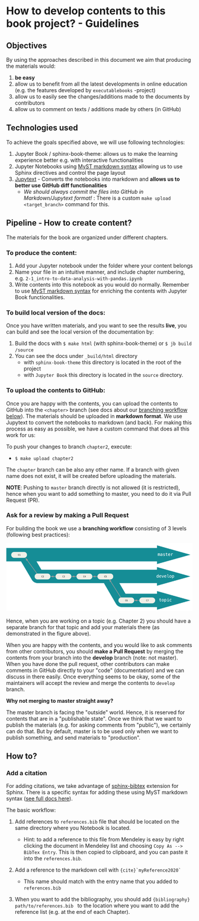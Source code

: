 # How to develop contents to this book project? - Guidelines

## Objectives

By using the approaches described in this document we aim that producing the materials would:

 1. **be easy**
 2. allow us to benefit from all the latest developments in online education (e.g. the features developed by `executablebooks` -project)
 3. allow us to easily see the changes/additions made to the documents by contributors
 4. allow us to comment on texts / additions made by others (in GitHub)

## Technologies used

To achieve the goals specified above, we will use following technologies:

 1. Jupyter Book / sphinx-book-theme: allows us to make the learning experience better e.g. with interactive functionalities
 2. Jupyter Notebooks using [MyST markdown syntax](https://jupyterbook.org/content/myst.html) allowing us to use Sphinx directives and control the page layout 
 3. [Jupytext](https://github.com/mwouts/jupytext) - Converts the notebooks into markdown and **allows us to better use GitHub diff functionalities**
    - *We should always commit the files into GitHub in Markdown/Jupytext format!* : There is a custom `make upload <target_branch>` command for this.

## Pipeline - How to create content?

The materials for the book are organized under different chapters. 

### To produce the content:
 
 1. Add your Jupyter notebook under the folder where your content belongs
 2. Name your file in an intuitive manner, and include chapter numbering, e.g. `2-1_intro-to-data-analysis-with-pandas.ipynb`
 3. Write contents into this notebook as you would do normally. Remember to use [MyST markdown syntax](https://jupyterbook.org/content/myst.html) for enriching the contents with Jupyter Book functionalities.

### To build local version of the docs:

Once you have written materials, and you want to see the results **live**, you can build and see the local version of the documentation by:

 1. Build the docs with `$ make html` (with sphinx-book-theme) or `$ jb build /source`
 2. You can see the docs under `_build/html` directory
    - with `sphinx-book-theme` this directory is located in the root of the project
    -  with `Jupyter Book` this directory is located in the `source` directory. 

### To upload the contents to GitHub:

Once you are happy with the contents, you can upload the contents to GitHub into the `<chapter>` branch (see docs about our [branching workflow below](#ask-for-a-review-by-making-a-pull-request)).
The materials should be uploaded in **markdown format**. We use Jupytext to convert the notebooks to markdown (and back). 
For making this process as easy as possible, we have a custom command that does all this work for us:

To push your changes to branch `chapter2`, execute: 

 - `$ make upload chapter2`
 
The `chapter` branch can be also any other name. If a branch with given name does not exist, 
it will be created before uploading the materials.
 
**NOTE**: Pushing to `master` branch directly is not allowed (it is restricted), hence when you want to add something to master, you need to do it
 via Pull Request (PR).  
 
### Ask for a review by making a Pull Request

For building the book we use a **branching workflow** consisting of 3 levels (following best practices):

![Git branching workflow](img/branching_workflow.png)

Hence, when you are working on a topic (e.g. Chapter 2) you should have a separate branch for that topic and add your materials there 
(as demonstrated in the figure above).

When you are happy with the contents, and you would like to ask comments from other contributors, you should **make a Pull Request**
by merging the contents from your branch into the **develop** branch (note: not master). When you have done the pull request,
other contributors can make comments in GitHub directly to your "code" (documentation) and we can discuss in there easily. 
Once everything seems to be okay, some of the maintainers will accept the review and merge the contents to `develop` branch.

**Why not merging to master straight away?**

The master branch is facing the "outside" world. Hence, it is reserved for contents that are in a "publishable state". Once we
think that we want to publish the materials (e.g. for asking comments from "public"), we certainly can do that. But by default,
master is to be used only when we want to publish something, and send materials to "production".  

## How to?

### Add a citation

For adding citations, we take advantage of [sphinx-bibtex](https://sphinxcontrib-bibtex.readthedocs.io/en/latest/usage.html) extension for Sphinx.
There is a specific syntax for adding these using MyST markdown syntax ([see full docs here](https://jupyterbook.org/content/citations.html)).

The basic workflow:

 1. Add references to `references.bib` file that should be located on the same directory where you Notebook is located.
    - Hint: to add a reference to this file from Mendeley is easy by right clicking the document in Mendeley list and choosing 
    `Copy As --> BibTex Entry`. This is then copied to clipboard, and you can paste it into the `references.bib`.  
    
 2. Add a reference to the markdown cell with ```{cite}`myReference2020` ```
    - This name should match with the entry name that you added to `references.bib`

 3. When you want to add the bibliography, you should add ```{bibliography} path/to/references.bib ``` 
 to the location where you want to add the reference list (e.g. at the end of each Chapter). 
 
